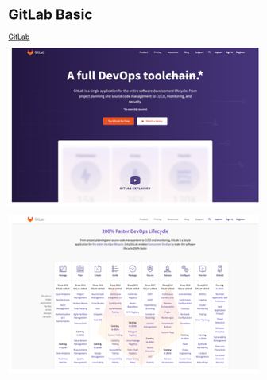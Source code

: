 # GitLab Basic

[GitLab](https://gitlab.com)

![](images/gitlab-basic-1.png)

![](images/gitlab-basic-2.png)
